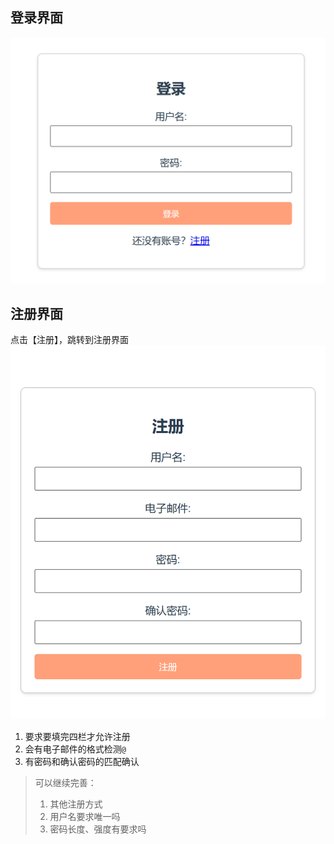 ## 登录界面
![ ](img.png) 

## 注册界面
点击【注册】，跳转到注册界面
![img_1.png](img_1.png)
1. 要求要填完四栏才允许注册  
2. 会有电子邮件的格式检测`@`   
3. 有密码和确认密码的匹配确认  

> 可以继续完善： 
> 1. 其他注册方式
> 2. 用户名要求唯一吗
> 3. 密码长度、强度有要求吗 



